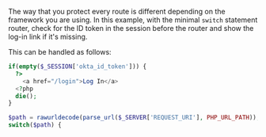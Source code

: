 The way that you protect every route is different depending on the framework you are using. In this example, with the minimal `switch` statement router, check for the ID token in the session before the router and show the log-in link if it's missing.

This can be handled as follows:

```php
if(empty($_SESSION['okta_id_token'])) {
  ?>
    <a href="/login">Log In</a>
  <?php
  die();
}

$path = rawurldecode(parse_url($_SERVER['REQUEST_URI'], PHP_URL_PATH));
switch($path) {
```